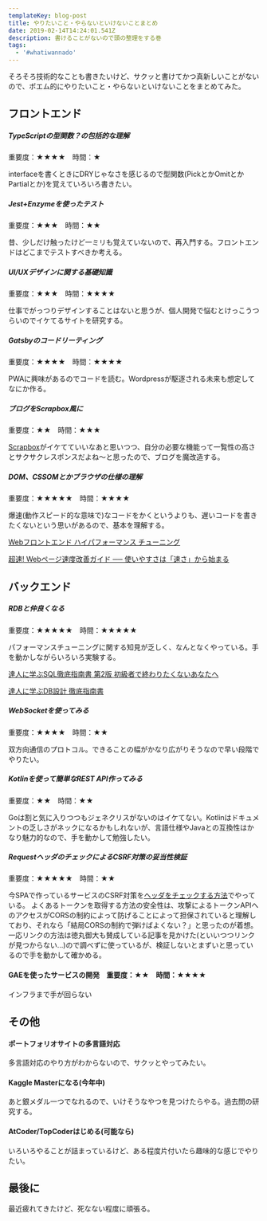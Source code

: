 ```yaml
---
templateKey: blog-post
title: やりたいこと・やらないといけないことまとめ
date: 2019-02-14T14:24:01.541Z
description: 書けることがないので頭の整理をする巻
tags:
  - '#whatiwannado'
---
```

そろそろ技術的なことも書きたいけど、サクッと書けてかつ真新しいことがないので、ポエム的にやりたいこと・やらないといけないことをまとめてみた。

## フロントエンド
##### TypeScriptの型関数？の包括的な理解
重要度：★★★★　時間：★

interfaceを書くときにDRYじゃなさを感じるので型関数(PickとかOmitとかPartialとか)を覚えていろいろ書きたい。

##### Jest+Enzymeを使ったテスト
重要度：★★★　時間：★★

昔、少しだけ触ったけど一ミリも覚えていないので、再入門する。フロントエンドはどこまでテストすべきか考える。

##### UI/UXデザインに関する基礎知識
重要度：★★★　時間：★★★★

仕事でがっつりデザインすることはないと思うが、個人開発で悩むとけっこうつらいのでイケてるサイトを研究する。

##### Gatsbyのコードリーティング
重要度：★★★★　時間：★★★★

PWAに興味があるのでコードを読む。Wordpressが駆逐される未来も想定してなにか作る。

##### ブログをScrapbox風に
重要度：★★　時間：★★★

[Scrapbox](https://scrapbox.io/)がイケてていいなあと思いつつ、自分の必要な機能って一覧性の高さとサクサクレスポンスだよね～と思ったので、ブログを魔改造する。

##### DOM、CSSOMとかブラウザの仕様の理解
重要度：★★★★★　時間：★★★★

爆速(動作スピード的な意味で)なコードをかくというよりも、遅いコードを書きたくないという思いがあるので、基本を理解する。

[Webフロントエンド ハイパフォーマンス チューニング](https://www.amazon.co.jp/dp/B0728K5JZV/ref=cm_sw_r_tw_dp_U_x_WMzzCbBMPKPMC)

[超速!  Webページ速度改善ガイド ── 使いやすさは「速さ」から始まる](https://www.amazon.co.jp/dp/477419400X/ref=cm_sw_r_tw_dp_U_x_SOzzCbS0QNHCK)


## バックエンド
##### RDBと仲良くなる
重要度：★★★★★　時間：★★★★★

パフォーマンスチューニングに関する知見が乏しく、なんとなくやっている。手を動かしながらいろいろ実験する。

[達人に学ぶSQL徹底指南書 第2版 初級者で終わりたくないあなたへ](https://www.amazon.co.jp/dp/B07GB4CNKP/ref=cm_sw_r_tw_dp_U_x_QPzzCb666B5NE)

[達人に学ぶDB設計 徹底指南書](https://www.amazon.co.jp/dp/B00EE1XPAI/ref=cm_sw_r_tw_dp_U_x_BQzzCbNG1ERE4 )

##### WebSocketを使ってみる
重要度：★★★★　時間：★★

双方向通信のプロトコル。できることの幅がかなり広がりそうなので早い段階でやりたい。

##### Kotlinを使って簡単なREST API作ってみる
重要度：★★　時間：★★

Goは割と気に入りつつもジェネクリスがないのはイケてない。Kotlinはドキュメントの乏しさがネックになるかもしれないが、言語仕様やJavaとの互換性はかなり魅力的なので、手を動かして勉強したい。

##### RequestヘッダのチェックによるCSRF対策の妥当性検証
重要度：★★★★★　時間：★★

今SPAで作っているサービスのCSRF対策を[ヘッダをチェックする方法](http://d.hatena.ne.jp/hasegawayosuke/20130302/p1)でやっている。
よくあるトークンを取得する方法の安全性は、攻撃によるトークンAPIへのアクセスがCORSの制約によって防げることによって担保されていると理解しており、それなら「結局CORSの制約で弾けばよくない？」と思ったのが着想。一応リンクの方法は徳丸御大も賛成している記事を見かけた(といいつつリンクが見つからない…)ので調べずに使っているが、検証しないとまずいと思っているので手を動かして確かめる。

#### GAEを使ったサービスの開発　重要度：★★　時間：★★★★
インフラまで手が回らない

## その他
#### ポートフォリオサイトの多言語対応
多言語対応のやり方がわからないので、サクッとやってみたい。

#### Kaggle Masterになる(今年中)
あと銀メダル一つでなれるので、いけそうなやつを見つけたらやる。過去問の研究する。

#### AtCoder/TopCoderはじめる(可能なら)
いろいろやることが詰まっているけど、ある程度片付いたら趣味的な感じでやりたい。

## 最後に
最近疲れてきたけど、死なない程度に頑張る。
